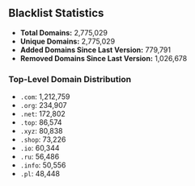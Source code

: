 ## Blacklist Statistics

- **Total Domains:** 2,775,029
- **Unique Domains:** 2,775,029
- **Added Domains Since Last Version:** 779,791
- **Removed Domains Since Last Version:** 1,026,678

### Top-Level Domain Distribution

-  `.com`: 1,212,759
-  `.org`: 234,907
-  `.net`: 172,802
-  `.top`: 86,574
-  `.xyz`: 80,838
-  `.shop`: 73,226
-  `.io`: 60,344
-  `.ru`: 56,486
-  `.info`: 50,556
-  `.pl`: 48,448

